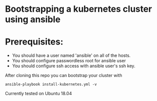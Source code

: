# Bootstrapping a kubernetes cluster using ansible

# Prerequisites:
* You should have a user named 'ansible' on all of the hosts.
* You should configure passwordless root for ansible user
* You should configure ssh access with ansible user's ssh key.

After cloning this repo you can bootstrap your cluster with
```
ansible-playbook install-kubernetes.yml -v
```
Currently tested on Ubuntu 18.04
